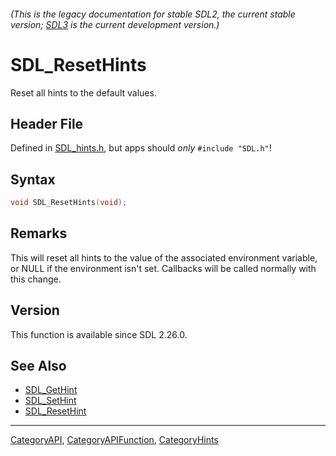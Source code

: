 ###### (This is the legacy documentation for stable SDL2, the current stable version; [SDL3](https://wiki.libsdl.org/SDL3/) is the current development version.)
# SDL_ResetHints

Reset all hints to the default values.

## Header File

Defined in [SDL_hints.h](https://github.com/libsdl-org/SDL/blob/SDL2/include/SDL_hints.h), but apps should _only_ `#include "SDL.h"`!

## Syntax

```c
void SDL_ResetHints(void);

```

## Remarks

This will reset all hints to the value of the associated environment
variable, or NULL if the environment isn't set. Callbacks will be called
normally with this change.

## Version

This function is available since SDL 2.26.0.

## See Also

* [SDL_GetHint](SDL_GetHint)
* [SDL_SetHint](SDL_SetHint)
* [SDL_ResetHint](SDL_ResetHint)

----
[CategoryAPI](CategoryAPI), [CategoryAPIFunction](CategoryAPIFunction), [CategoryHints](CategoryHints)


